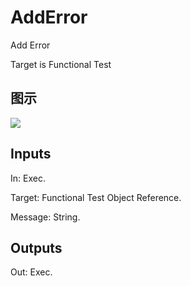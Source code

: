 # AddError

Add Error

Target is Functional Test

## 图示

![]($-20221218-20404635.png)

## Inputs

In: Exec.

Target: Functional Test Object Reference.

Message: String.  

## Outputs

Out: Exec.

